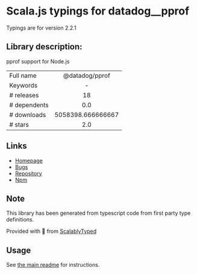 
# Scala.js typings for datadog__pprof

Typings are for version 2.2.1

## Library description:
pprof support for Node.js

|                    |                 |
| ------------------ | :-------------: |
| Full name          | @datadog/pprof |
| Keywords           | - |
| # releases         | 18 |
| # dependents       | 0.0 |
| # downloads        | 5058398.666666667 |
| # stars            | 2.0 |

## Links
- [Homepage](https://github.com/datadog/pprof-nodejs#readme)
- [Bugs](https://github.com/datadog/pprof-nodejs/issues)
- [Repository](https://github.com/datadog/pprof-nodejs)
- [Npm](https://www.npmjs.com/package/%40datadog%2Fpprof)
    


## Note
This library has been generated from typescript code from first party type definitions.

Provided with :purple_heart: from [ScalablyTyped](https://github.com/oyvindberg/ScalablyTyped)

## Usage
See [the main readme](../../readme.md) for instructions.


